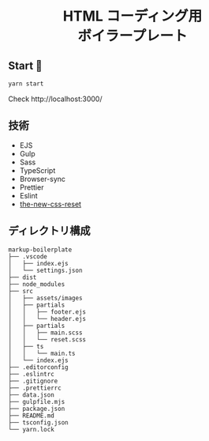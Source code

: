 <h1 align="center">HTML コーディング用<br />ボイラープレート</h1>

## Start 🚀

```bash
yarn start
```

Check http://localhost:3000/

## 技術

- EJS
- Gulp
- Sass
- TypeScript
- Browser-sync
- Prettier
- Eslint
- [the-new-css-reset](https://github.com/elad2412/the-new-css-reset)

## ディレクトリ構成

```
markup-boilerplate
├── .vscode
│	├── index.ejs
│	└── settings.json
├── dist
├── node_modules
├── src
│	├── assets/images
│	├── partials
│	│	├── footer.ejs
│	│	└── header.ejs
│	├── partials
│	│	├── main.scss
│	│	└── reset.scss
│	├── ts
│	│	└── main.ts
│	└── index.ejs
├── .editorconfig
├── .eslintrc
├── .gitignore
├── .prettierrc
├── data.json
├── gulpfile.mjs
├── package.json
├── README.md
├── tsconfig.json
└── yarn.lock
```
